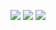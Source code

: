 ![](https://img.shields.io/badge/day%20📅-21-blue)   	![](https://img.shields.io/badge/stars%20⭐-40-yellow)   	![](https://img.shields.io/badge/days%20completed-20-red)